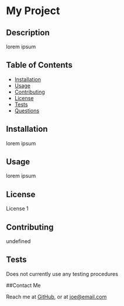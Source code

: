 # My Project

## Description
    
lorem ipsum
    
## Table of Contents
    
- [Installation](#installation)
- [Usage](#usage)
- [Contributing](#contributing)
- [License](#license)
- [Tests](#tests)
- [Questions](#questions)
   
## Installation
    
lorem ipsum
    
## Usage
    
lorem ipsum

## License
    
License 1
    
## Contributing
    
undefined
    
## Tests
    
Does not currently use any testing procedures
    
##Contact Me
    
Reach me at [GitHub](https://github.com/shanep42), or at joe@email.com